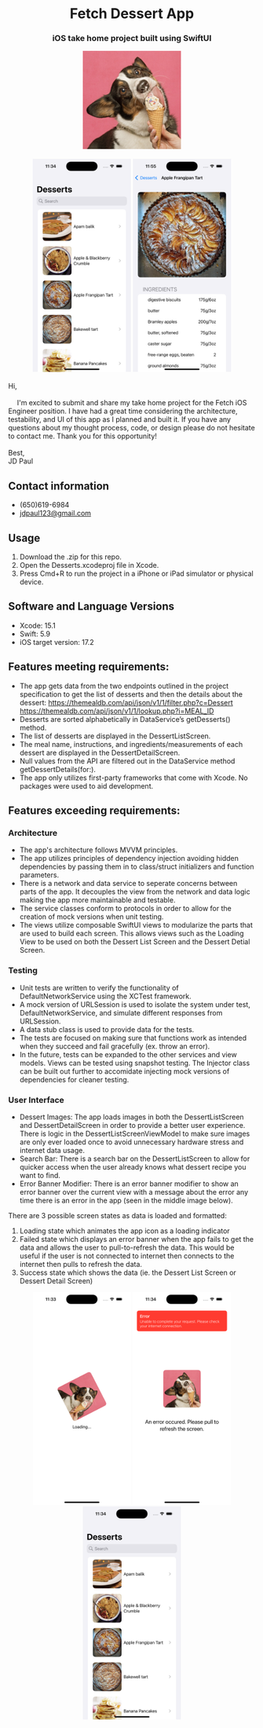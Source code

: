 <div align="center">
  <h1 align="center">Fetch Dessert App</h1>
  <h3 align="center">iOS take home project built using SwiftUI</h3>
  <a href="https://github.com/jdpaul123/Desserts/tree/main">
    <img src="https://github.com/jdpaul123/Desserts/blob/main/Desserts/Assets/Assets.xcassets/IceCreamDog.imageset/DogEatingIceCream1%202.jpeg" alt="Logo" width="200">
  </a>
</div>

<br>
<div align="center">
  <img src="https://github.com/jdpaul123/Desserts/blob/main/DessertsImages/SuccessDessertListView.png" alt="Dessert List View" width="200"/>
  <img src="https://github.com/jdpaul123/Desserts/blob/main/DessertsImages/DessertDetailView.png" alt="Dessert Detail View for Apple Frangipan Tart" width="200"/>
</div>

<br>
Hi,
<br><br>
  &emsp; I'm excited to submit and share my take home project for the Fetch iOS Engineer position. I have had a great time considering the architecture, testability, and UI of this app as I planned and built it. If you have any questions about my thought process, code, or design please do not hesitate to contact me. Thank you for this opportunity!
<br><br>
Best,
<br>
JD Paul

## Contact information
* (650)619-6984
* jdpaul123@gmail.com

## Usage
1. Download the .zip for this repo.
2. Open the Desserts.xcodeproj file in Xcode.
3. Press Cmd+R to run the project in a iPhone or iPad simulator or physical device.

## Software and Language Versions
* Xcode: 15.1
* Swift: 5.9
* iOS target version: 17.2

## Features meeting requirements:
* The app gets data from the two endpoints outlined in the project specification to get the list of desserts and then the details about the dessert:
https://themealdb.com/api/json/v1/1/filter.php?c=Dessert
https://themealdb.com/api/json/v1/1/lookup.php?i=MEAL_ID
* Desserts are sorted alphabetically in DataService’s getDesserts() method.
* The list of desserts are displayed in the DessertListScreen.
* The meal name, instructions, and ingredients/measurements of each dessert are displayed in the DessertDetailScreen.
* Null values from the API are filtered out in the DataService method getDessertDetails(for:).
* The app only utilizes first-party frameworks that come with Xcode. No packages were used to aid development.

## Features exceeding requirements:
### Architecture
* The app's architecture follows MVVM principles.
* The app utilizes principles of dependency injection avoiding hidden dependencies by passing them in to class/struct initializers and function parameters.
* There is a network and data service to seperate concerns between parts of the app. It decouples the view from the network and data logic making the app more maintainable and testable.
* The service classes conform to protocols in order to allow for the creation of mock versions when unit testing.
* The views utilize composable SwiftUI views to modularize the parts that are used to build each screen. This allows views such as the Loading View to be used on both the Dessert List Screen and the Dessert Detial Screen.

### Testing
* Unit tests are written to verify the functionality of DefaultNetworkService using the XCTest framework.
* A mock version of URLSession is used to isolate the system under test, DefaultNetworkService, and simulate different responses from URLSession.
* A data stub class is used to provide data for the tests.
* The tests are focused on making sure that functions work as intended when they succeed and fail gracefully (ex. throw an error).
* In the future, tests can be expanded to the other services and view models. Views can be tested using snapshot testing. The Injector class can be built out further to accomidate injecting mock versions of dependencies for cleaner testing.

### User Interface
* Dessert Images: The app loads images in both the DessertListScreen and DessertDetailScreen in order to provide a better user experience. There is logic in the DessertListScreenViewModel to make sure images are only ever loaded once to avoid unnecessary hardware stress and internet data usage.
* Search Bar: There is a search bar on the DessertListScreen to allow for quicker access when the user already knows what dessert recipe you want to find.
* Error Banner Modifier: There is an error banner modifier to show an error banner over the current view with a message about the error any time there is an error in the app (seen in the middle image below).

There are 3 possible screen states as data is loaded and formatted:
1. Loading state which animates the app icon as a loading indicator
2. Failed state which displays an error banner when the app fails to get the data and allows the user to pull-to-refresh the data. This would be useful if the user is not connected to internet then connects to the internet then pulls to refresh the data.
3. Success state which shows the data (ie. the Dessert List Screen or Dessert Detail Screen)

<div align="center">
  <p float="left">
        <img src="https://github.com/jdpaul123/Desserts/blob/main/DessertsImages/LoadingView.png" alt="Loading State with spinning dog icon" width="200"/>
    <img src="https://github.com/jdpaul123/Desserts/blob/main/DessertsImages/FailedViewWithBanner.png" alt="Failed State with Error Banner" width="200"/>
    <img src="https://github.com/jdpaul123/Desserts/blob/main/DessertsImages/SuccessDessertListView.png" alt="Success State for the Dessert List Screen" width="200"/>
  </p>
</div>
